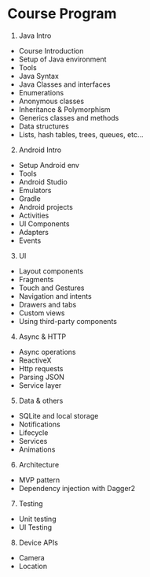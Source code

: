 # Course Program

1. Java Intro
 - Course Introduction
 - Setup of Java environment
 - Tools
 - Java Syntax
 - Java Classes and interfaces
 - Enumerations
 - Anonymous classes
 - Inheritance & Polymorphism
 - Generics classes and methods
 - Data structures
  - Lists, hash tables, trees, queues, etc...
2. Android Intro
 - Setup Android env
 - Tools
  - Android Studio
  - Emulators
 - Gradle
 - Android projects
 - Activities
 - UI Components
 - Adapters
 - Events
3. UI 
 - Layout components
 - Fragments
 - Touch and Gestures
 - Navigation and intents
  - Drawers and tabs
 - Custom views
 - Using third-party components
4. Async & HTTP
 - Async operations
 - ReactiveX
 - Http requests
 - Parsing JSON
 - Service layer
5. Data & others
 - SQLite and local storage
 - Notifications
 - Lifecycle
 - Services
 - Animations
6. Architecture
 - MVP pattern
 - Dependency injection with Dagger2
7. Testing
 - Unit testing
 - UI Testing
8. Device APIs 
 - Camera
 - Location
